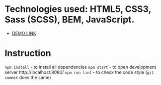 # Technologies used: HTML5, CSS3, Sass (SCSS), BEM, JavaScript.
- [DEMO LINK](https://alexazalor.github.io/escort/)

# Instruction
`npm install` - to install all dependencies
`npm start` - to open development server http://localhost:8080/
`npm run lint` - to check the code style (`git commit` does the same)
